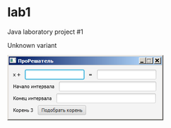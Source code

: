 # lab1
Java laboratory project #1

Unknown variant

![alt text](https://raw.githubusercontent.com/Fantamass/lab1/master/preview.png)
